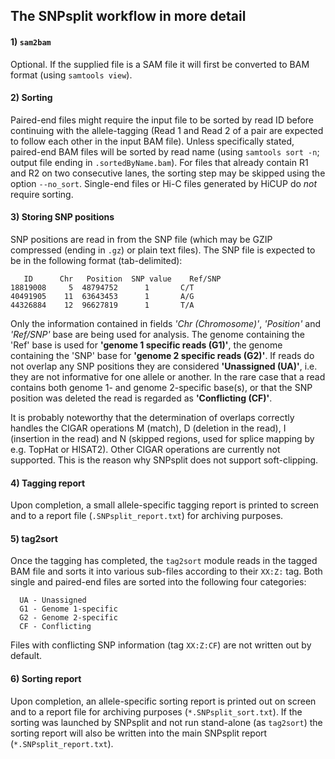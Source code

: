 ## The SNPsplit workflow in more detail

#### 1) `sam2bam`
Optional. If the supplied file is a SAM file it will first be converted to BAM format (using `samtools view`).

#### 2) Sorting
Paired-end files might require the input file to be sorted by read ID before continuing with the allele-tagging (Read 1 and Read 2 of a pair are expected to follow each other in the input BAM file). Unless specifically stated, paired-end BAM files will be sorted by read name (using `samtools sort -n`; output file ending in `.sortedByName.bam`). For files that already contain R1 and R2 on two consecutive lanes, the sorting step may be skipped using the option `--no_sort`. Single-end files or Hi-C files generated by HiCUP do *not* require sorting.

#### 3) Storing SNP positions
SNP positions are read in from the SNP file (which may be GZIP compressed (ending in `.gz`) or plain text files). The SNP file is expected to be in the following format (tab-delimited): 

```
   ID	   Chr   Position  SNP value	Ref/SNP
18819008	 5	48794752	  1	      C/T 
40491905	11	63643453	  1	      A/G 
44326884	12	96627819	  1	      T/A 
```

Only the information contained in fields *'Chr (Chromosome)'*, *'Position'* and *'Ref/SNP'* base are being used for analysis. The genome containing the 'Ref' base is used for **'genome 1 specific reads (G1)'**, the genome containing the 'SNP' base for **'genome 2 specific reads (G2)'**. If reads do not overlap any SNP positions they are considered **'Unassigned (UA)'**, i.e. they are not informative for one allele or another. In the rare case that a read contains both genome 1- and genome 2-specific base(s), or that the SNP position was deleted the read is regarded as **'Conflicting (CF)'**.

It is probably noteworthy that the determination of overlaps correctly handles the CIGAR operations M (match), D (deletion in the read), I (insertion in the read) and N (skipped regions, used for splice mapping by e.g. TopHat or HISAT2). Other CIGAR operations are currently not supported. This is the reason why SNPsplit does not support soft-clipping.

#### 4) Tagging report
Upon completion, a small allele-specific tagging report is printed to screen and to a report file (`.SNPsplit_report.txt`) for archiving purposes. 

#### 5) tag2sort
Once the tagging has completed, the `tag2sort` module reads in the tagged BAM file and sorts it into various sub-files according to their `XX:Z:` tag. Both single and paired-end files are sorted into the following four categories:

```
  UA - Unassigned
  G1 - Genome 1-specific
  G2 - Genome 2-specific
  CF - Conflicting
```

Files with conflicting SNP information (tag `XX:Z:CF`) are not written out by default.

#### 6) Sorting report
Upon completion, an allele-specific sorting report is printed out on screen and to a report file for archiving purposes (`*.SNPsplit_sort.txt`). If the sorting was launched by SNPsplit and not run stand-alone (as `tag2sort`) the sorting report will also be written into the main SNPsplit report (`*.SNPsplit_report.txt`).


